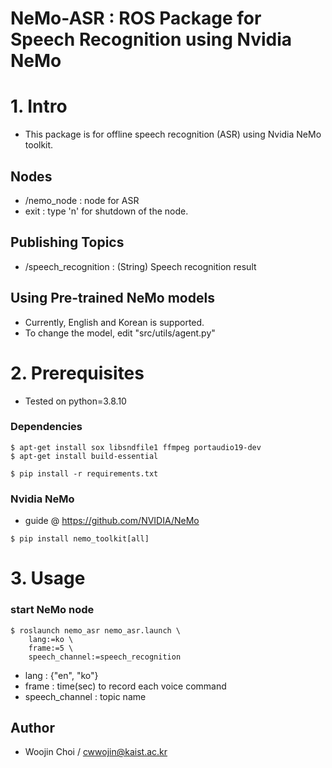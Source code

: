 # NeMo-ASR : ROS Package for Speech Recognition using Nvidia NeMo
# 1. Intro
- This package is for offline speech recognition (ASR) using Nvidia NeMo toolkit.
## Nodes
- /nemo_node : node for ASR
- exit : type 'n' for shutdown of the node.
## Publishing Topics
- /speech_recognition : (String) Speech recognition result
## Using Pre-trained NeMo models
* Currently, English and Korean is supported.
* To change the model, edit "src/utils/agent.py"
# 2. Prerequisites
* Tested on python=3.8.10
### Dependencies
```shell
$ apt-get install sox libsndfile1 ffmpeg portaudio19-dev
$ apt-get install build-essential
``` 
```shell
$ pip install -r requirements.txt
``` 
### Nvidia NeMo
- guide @ https://github.com/NVIDIA/NeMo
```shell
$ pip install nemo_toolkit[all]
``` 
# 3. Usage
### start NeMo node
```shell
$ roslaunch nemo_asr nemo_asr.launch \
    lang:=ko \
    frame:=5 \
    speech_channel:=speech_recognition
``` 
- lang : {"en", "ko"}
- frame : time(sec) to record each voice command
- speech_channel : topic name
## Author
- Woojin Choi / cwwojin@kaist.ac.kr